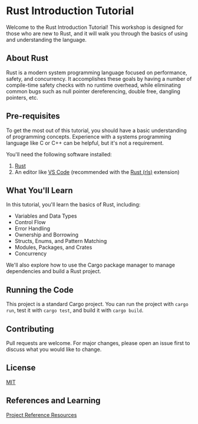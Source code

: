 # Rust Introduction Tutorial

Welcome to the Rust Introduction Tutorial! This workshop is designed for those who are new to Rust, and it will walk you through the basics of using and understanding the language.

## About Rust

Rust is a modern system programming language focused on performance, safety, and concurrency. It accomplishes these goals by having a number of compile-time safety checks with no runtime overhead, while eliminating common bugs such as null pointer dereferencing, double free, dangling pointers, etc.

## Pre-requisites

To get the most out of this tutorial, you should have a basic understanding of programming concepts. Experience with a systems programming language like C or C++ can be helpful, but it's not a requirement.

You'll need the following software installed:

1. [Rust](https://www.rust-lang.org/tools/install)
2. An editor like [VS Code](https://code.visualstudio.com/download) (recommended with the [Rust (rls)](https://marketplace.visualstudio.com/items?itemName=rust-lang.rust) extension)

## What You'll Learn

In this tutorial, you'll learn the basics of Rust, including:

- Variables and Data Types
- Control Flow
- Error Handling
- Ownership and Borrowing
- Structs, Enums, and Pattern Matching
- Modules, Packages, and Crates
- Concurrency

We'll also explore how to use the Cargo package manager to manage dependencies and build a Rust project.

## Running the Code

This project is a standard Cargo project. You can run the project with `cargo run`, test it with `cargo test`, and build it with `cargo build`.

## Contributing

Pull requests are welcome. For major changes, please open an issue first to discuss what you would like to change.

## License

[MIT](https://choosealicense.com/licenses/mit/)

## References and Learning

[Project Reference Resources](../main/REFERENCES.md)
